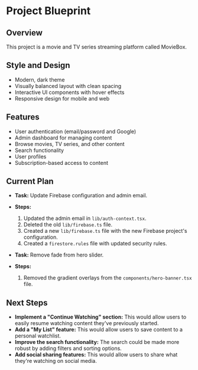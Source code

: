 # Project Blueprint

## Overview

This project is a movie and TV series streaming platform called MovieBox.

## Style and Design

*   Modern, dark theme
*   Visually balanced layout with clean spacing
*   Interactive UI components with hover effects
*   Responsive design for mobile and web

## Features

*   User authentication (email/password and Google)
*   Admin dashboard for managing content
*   Browse movies, TV series, and other content
*   Search functionality
*   User profiles
*   Subscription-based access to content

## Current Plan

*   **Task:** Update Firebase configuration and admin email.
*   **Steps:**
    1.  Updated the admin email in `lib/auth-context.tsx`.
    2.  Deleted the old `lib/firebase.ts` file.
    3.  Created a new `lib/firebase.ts` file with the new Firebase project's configuration.
    4.  Created a `firestore.rules` file with updated security rules.

*   **Task:** Remove fade from hero slider.
*   **Steps:**
    1.  Removed the gradient overlays from the `components/hero-banner.tsx` file.

## Next Steps

*   **Implement a "Continue Watching" section:** This would allow users to easily resume watching content they've previously started.
*   **Add a "My List" feature:** This would allow users to save content to a personal watchlist.
*   **Improve the search functionality:** The search could be made more robust by adding filters and sorting options.
*   **Add social sharing features:** This would allow users to share what they're watching on social media.